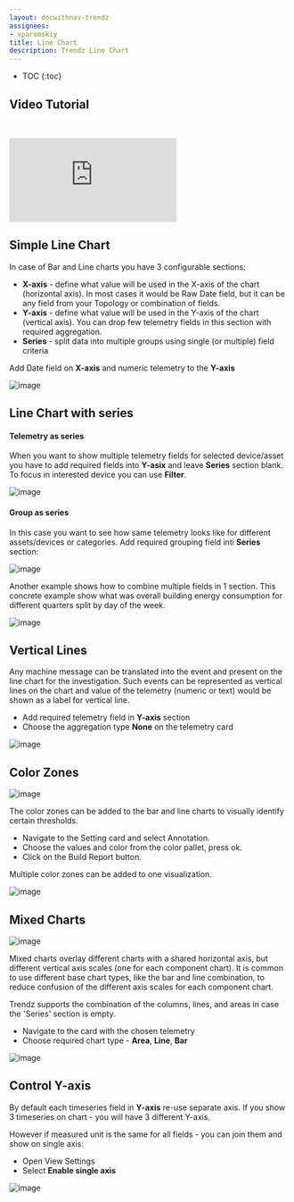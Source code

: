 ```yaml
---
layout: docwithnav-trendz
assignees:
- vparomskiy
title: Line Chart
description: Trendz Line Chart 
---
```


* TOC
{:toc}

## Video Tutorial

&nbsp; 
  
<div id="video">  
    <div id="video_wrapper">
        <iframe src="https://www.youtube.com/embed/v2pZKQhiw8s" frameborder="0" allowfullscreen></iframe>
    </div>
</div>


## Simple Line Chart
In case of Bar and Line charts you have 3 configurable sections:
* **X-axis** - define what value will be used in the X-axis of the chart (horizontal axis). In most cases it would be Raw Date field, 
but it can be any field from your Topology or combination of fields.
* **Y-axis** - define what value will be used in the Y-axis of the chart (vertical axis). You can drop few telemetry fields in this section with required aggregation.
* **Series** - split data into multiple groups using single (or multiple) field criteria


Add Date field on **X-axis** and numeric telemetry to the **Y-axis** 

![image](https://img.thingsboard.io/trendz/simple-line.png)

## Line Chart with series

#### Telemetry as series
When you want to show multiple telemetry fields for selected device/asset you have to add required fields into 
**Y-asix** and leave **Series** section blank. To focus in interested device you can use **Filter**. 

![image](https://img.thingsboard.io/trendz/line-multi-telemetry.png)

#### Group as series
In this case you want to see how same telemetry looks like for different assets/devices or categories. Add required grouping field inti **Series** section:

![image](https://img.thingsboard.io/trendz/basic-line.png)

Another example shows how to combine multiple fields in 1 section. This concrete example show what was overall building 
energy consumption for different quarters split by day of the week.

![image](https://img.thingsboard.io/trendz/multiple-bar.png)

## Vertical Lines
Any machine message can be translated into the event and present on the line chart for the investigation. 
Such events can be represented as vertical lines on the chart and value of the telemetry (numeric or text) would be shown as a label for vertical line.
 
* Add required telemetry field in **Y-axis** section
* Choose the aggregation type **None** on the telemetry card

![image](https://img.thingsboard.io/trendz/line-vertical-annotation.png)

## Color Zones

![image](https://img.thingsboard.io/trendz/line-background-example.png)

The color zones can be added to the bar and line charts to visually identify certain thresholds.

* Navigate to the Setting card and select Annotation. 
* Choose the values and color from the color pallet, press ok. 
* Click on the Build Report button. 

Multiple color zones can be added to one visualization.


![image](https://img.thingsboard.io/trendz/line-background-config.png)

## Mixed Charts

![image](https://img.thingsboard.io/trendz/line-mixed.png)

Mixed charts overlay different charts with a shared horizontal axis, but different vertical axis scales (one for each component chart).
It is common to use different base chart types, like the bar and line combination, to reduce confusion of the different axis scales for each component chart.

Trendz supports the combination of the columns, lines, and areas in case the 'Series' section is empty. 

* Navigate to the card with the chosen telemetry 
* Choose required chart type - **Area**, **Line**, **Bar**

![image](https://img.thingsboard.io/trendz/line-mixed-config.png)

## Control Y-axis

By default each timeseries field in **Y-axis** re-use separate axis. If you show 3 timeseries on chart - you will have 3 different Y-axis.

However if measured unit is the same for all fields - you can join them and show on single axis:

* Open View Settings
* Select **Enable single axis**

![image](https://img.thingsboard.io/trendz/line-single-axis.png)

